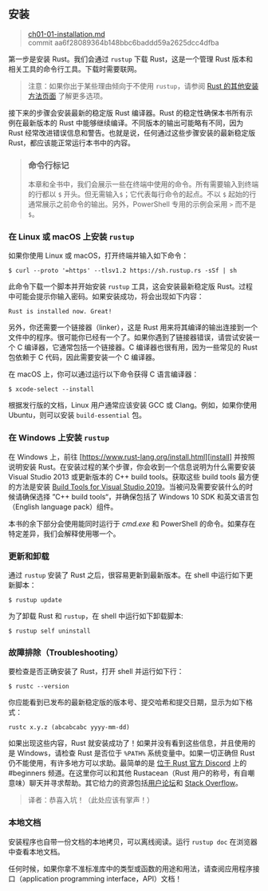 ## 安装

> [ch01-01-installation.md](https://github.com/rust-lang/book/blob/main/src/ch01-01-installation.md) <br>
> commit aa6f28089364b148bbc6baddd59a2625dcc4dfba

第一步是安装 Rust。我们会通过 `rustup` 下载 Rust，这是一个管理 Rust 版本和相关工具的命令行工具。下载时需要联网。

> 注意：如果你出于某些理由倾向于不使用 `rustup`，请参阅 [Rust 的其他安装方法页面](https://forge.rust-lang.org/infra/other-installation-methods.html) 了解更多选项。

接下来的步骤会安装最新的稳定版 Rust 编译器。Rust 的稳定性确保本书所有示例在最新版本的 Rust 中能够继续编译。不同版本的输出可能略有不同，因为 Rust 经常改进错误信息和警告。也就是说，任何通过这些步骤安装的最新稳定版 Rust，都应该能正常运行本书中的内容。

> ### 命令行标记
>
> 本章和全书中，我们会展示一些在终端中使用的命令。所有需要输入到终端的行都以 `$` 开头。但无需输入`$`；它代表每行命令的起点。不以 `$` 起始的行通常展示之前命令的输出。另外，PowerShell 专用的示例会采用 `>` 而不是 `$`。

### 在 Linux 或 macOS 上安装 `rustup`

如果你使用 Linux 或 macOS，打开终端并输入如下命令：

```text
$ curl --proto '=https' --tlsv1.2 https://sh.rustup.rs -sSf | sh
```

此命令下载一个脚本并开始安装 `rustup` 工具，这会安装最新稳定版 Rust。过程中可能会提示你输入密码。如果安装成功，将会出现如下内容：

```text
Rust is installed now. Great!
```

另外，你还需要一个链接器（linker），这是 Rust 用来将其编译的输出连接到一个文件中的程序。很可能你已经有一个了。如果你遇到了链接器错误，请尝试安装一个 C 编译器，它通常包括一个链接器。C 编译器也很有用，因为一些常见的 Rust 包依赖于 C 代码，因此需要安装一个 C 编译器。

在 macOS 上，你可以通过运行以下命令获得 C 语言编译器：

```console
$ xcode-select --install
```

根据发行版的文档，Linux 用户通常应该安装 GCC 或 Clang。例如，如果你使用 Ubuntu，则可以安装 `build-essential` 包。

### 在 Windows 上安装 `rustup`

在 Windows 上，前往 [https://www.rust-lang.org/install.html][install] 并按照说明安装 Rust。在安装过程的某个步骤，你会收到一个信息说明为什么需要安装 Visual Studio 2013 或更新版本的 C++ build tools。获取这些 build tools 最方便的方法是安装 [Build Tools for Visual Studio 2019][visualstudio]。当被问及需要安装什么的时候请确保选择 ”C++ build tools“，并确保包括了 Windows 10 SDK 和英文语言包（English language pack）组件。

[install]: https://www.rust-lang.org/tools/install
[visualstudio]: https://visualstudio.microsoft.com/visual-cpp-build-tools/

本书的余下部分会使用能同时运行于 *cmd.exe* 和 PowerShell 的命令。如果存在特定差异，我们会解释使用哪一个。

### 更新和卸载

通过 `rustup` 安装了 Rust 之后，很容易更新到最新版本。在 shell 中运行如下更新脚本：

```text
$ rustup update
```

为了卸载 Rust 和 `rustup`，在 shell 中运行如下卸载脚本:

```text
$ rustup self uninstall
```

### 故障排除（Troubleshooting）

要检查是否正确安装了 Rust，打开 shell 并运行如下行：

```text
$ rustc --version
```

你应能看到已发布的最新稳定版的版本号、提交哈希和提交日期，显示为如下格式：

```text
rustc x.y.z (abcabcabc yyyy-mm-dd)
```

如果出现这些内容，Rust 就安装成功了！如果并没有看到这些信息，并且使用的是 Windows，请检查 Rust 是否位于 `%PATH%` 系统变量中。如果一切正确但 Rust 仍不能使用，有许多地方可以求助。最简单的是 [位于 Rust 官方 Discord][discord] 上的 #beginners 频道。在这里你可以和其他 Rustacean（Rust 用户的称号，有自嘲意味）聊天并寻求帮助。其它给力的资源包括[用户论坛][users]和 [Stack Overflow][stackoverflow]。

[discord]: https://discord.gg/rust-lang
[users]: https://users.rust-lang.org/
[stackoverflow]: https://stackoverflow.com/questions/tagged/rust

> 译者：恭喜入坑！（此处应该有掌声！）

### 本地文档

安装程序也自带一份文档的本地拷贝，可以离线阅读。运行 `rustup doc` 在浏览器中查看本地文档。

任何时候，如果你拿不准标准库中的类型或函数的用途和用法，请查阅应用程序接口（application programming interface，API）文档！
